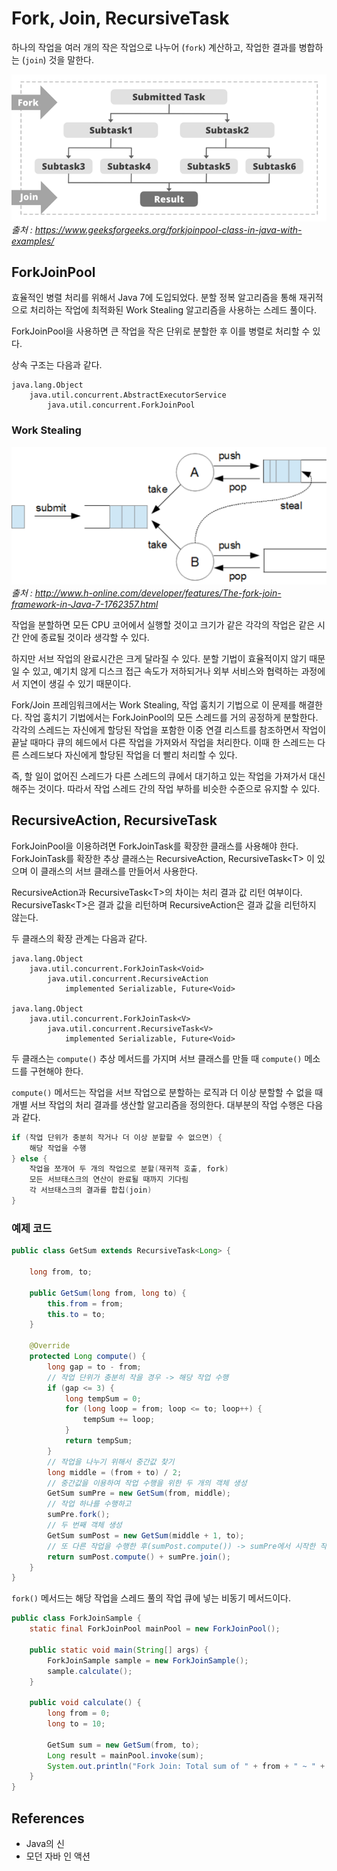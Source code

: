 # Fork, Join, RecursiveTask
하나의 작업을 여러 개의 작은 작업으로 나누어 (`fork`) 계산하고, 작업한 결과를 병합하는 (`join`) 것을 말한다.

![fork-join](/images/java/20241003-fork-join-1.png)
_출처 : https://www.geeksforgeeks.org/forkjoinpool-class-in-java-with-examples/_

## ForkJoinPool
효율적인 병렬 처리를 위해서 Java 7에 도입되었다. 분할 정복 알고리즘을 통해 재귀적으로 처리하는 작업에 최적화된 Work Stealing 알고리즘을 사용하는 스레드 풀이다.

ForkJoinPool을 사용하면 큰 작업을 작은 단위로 분할한 후 이를 병렬로 처리할 수 있다.

상속 구조는 다음과 같다.
```
java.lang.Object
	java.util.concurrent.AbstractExecutorService
		java.util.concurrent.ForkJoinPool
```

### Work Stealing
![work-stealing](/images/java/20241003-fork-join-2.png)
_출처 : http://www.h-online.com/developer/features/The-fork-join-framework-in-Java-7-1762357.html_

작업을 분할하면 모든 CPU 코어에서 실행할 것이고 크기가 같은 각각의 작업은 같은 시간 안에 종료될 것이라 생각할 수 있다.

하지만 서브 작업의 완료시간은 크게 달라질 수 있다. 분할 기법이 효율적이지 않기 때문일 수 있고, 예기치 않게 디스크 접근 속도가 저하되거나 외부 서비스와 협력하는 과정에서 지연이 생길 수 있기 때문이다.

Fork/Join 프레임워크에서는 Work Stealing, 작업 훔치기 기법으로 이 문제를 해결한다. 작업 훔치기 기법에서는 ForkJoinPool의 모든 스레드를 거의 공정하게 분할한다. 각각의 스레드는 자신에게 할당된 작업을 포함한 이중 연결 리스트를 참조하면서 작업이 끝날 때마다 큐의 헤드에서 다른 작업을 가져와서 작업을 처리한다. 이때 한 스레드는 다른 스레드보다 자신에게 할당된 작업을 더 빨리 처리할 수 있다.

즉, 할 일이 없어진 스레드가 다른 스레드의 큐에서 대기하고 있는 작업을 가져가서 대신 해주는 것이다. 따라서 작업 스레드 간의 작업 부하를 비슷한 수준으로 유지할 수 있다.


## RecursiveAction, RecursiveTask
ForkJoinPool을 이용하려면 ForkJoinTask를 확장한 클래스를 사용해야 한다. ForkJoinTask를 확장한 추상 클래스는 RecursiveAction, RecursiveTask\<T> 이 있으며 이 클래스의 서브 클래스를 만들어서 사용한다.

RecursiveAction과 RecursiveTask\<T>의 차이는 처리 결과 값 리턴 여부이다. RecursiveTask\<T>은 결과 값을 리턴하며 RecursiveAction은 결과 값을 리턴하지 않는다.

두 클래스의 확장 관계는 다음과 같다.
```
java.lang.Object
    java.util.concurrent.ForkJoinTask<Void>
        java.util.concurrent.RecursiveAction
            implemented Serializable, Future<Void>
    
java.lang.Object
    java.util.concurrent.ForkJoinTask<V>
        java.util.concurrent.RecursiveTask<V>
            implemented Serializable, Future<Void>
```

두 클래스는 `compute()` 추상 메서드를 가지며 서브 클래스를 만들 때 `compute()` 메소드를 구현해야 한다.

`compute()` 메서드는 작업을 서브 작업으로 분할하는 로직과 더 이상 분할할 수 없을 때 개별 서브 작업의 처리 결과를 생산할 알고리즘을 정의한다. 대부분의 작업 수행은 다음과 같다.

```java
if (작업 단위가 충분히 작거나 더 이상 분할할 수 없으면) {
    해당 작업을 수행
} else {
    작업을 쪼개어 두 개의 작업으로 분할(재귀적 호출, fork)
    모든 서브태스크의 연산이 완료될 때까지 기다림
    각 서브태스크의 결과를 합칩(join)
}
```


### 예제 코드
```java
public class GetSum extends RecursiveTask<Long> {

    long from, to;

    public GetSum(long from, long to) {
        this.from = from;
        this.to = to;
    }

    @Override
    protected Long compute() {
        long gap = to - from;
        // 작업 단위가 충분히 작을 경우 -> 해당 작업 수행
        if (gap <= 3) {
            long tempSum = 0;
            for (long loop = from; loop <= to; loop++) {
                tempSum += loop;
            }
            return tempSum;
        }
        // 작업을 나누기 위해서 중간값 찾기
        long middle = (from + to) / 2;
        // 중간값을 이용하여 작업 수행을 위한 두 개의 객체 생성
        GetSum sumPre = new GetSum(from, middle);
        // 작업 하나를 수행하고
        sumPre.fork();
        // 두 번째 객체 생성
        GetSum sumPost = new GetSum(middle + 1, to);
        // 또 다른 작업을 수행한 후(sumPost.compute()) -> sumPre에서 시작한 작업을 기다린다.
        return sumPost.compute() + sumPre.join();
    }
}
```

`fork()` 메서드는 해당 작업을 스레드 풀의 작업 큐에 넣는 비동기 메서드이다.

```java
public class ForkJoinSample {
    static final ForkJoinPool mainPool = new ForkJoinPool();

    public static void main(String[] args) {
        ForkJoinSample sample = new ForkJoinSample();
        sample.calculate();
    }

    public void calculate() {
        long from = 0;
        long to = 10;

        GetSum sum = new GetSum(from, to);
        Long result = mainPool.invoke(sum);
        System.out.println("Fork Join: Total sum of " + from + " ~ " + to + " = " + result);
    }
}
```

## References
- Java의 신
- 모던 자바 인 액션